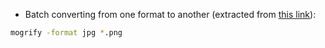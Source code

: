 - Batch converting from one format to another (extracted from 
[this link](https://superuser.com/questions/71028/batch-converting-png-to-jpg-in-linux)):
```bash
mogrify -format jpg *.png
```
